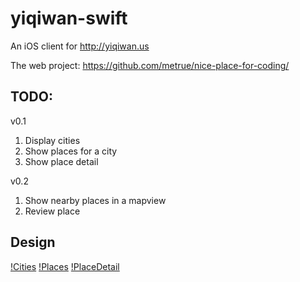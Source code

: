 # yiqiwan-swift

An iOS client for http://yiqiwan.us

The web project: https://github.com/metrue/nice-place-for-coding/

## TODO:

v0.1

1. Display cities
2. Show places for a city
3. Show place detail

v0.2

1. Show nearby places in a mapview
2. Review place

## Design

[!Cities](https://github.com/haojianzong/yiqiwan-swift/blob/master/design%20materials/Cities.png)
[!Places](https://github.com/haojianzong/yiqiwan-swift/blob/master/design/Places.jpg)
[!PlaceDetail](https://github.com/haojianzong/yiqiwan-swift/blob/master/design/Places.jpg)
